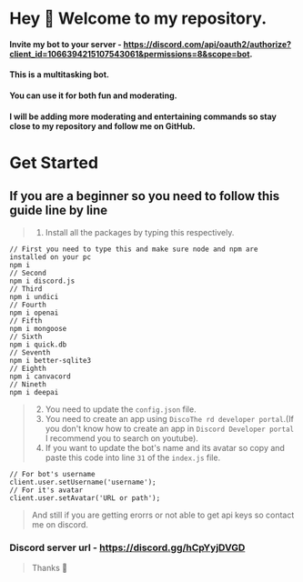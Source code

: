 # Hey 👋 Welcome to my repository.
#### Invite my bot to your server - https://discord.com/api/oauth2/authorize?client_id=1066394215107543061&permissions=8&scope=bot.
#### This is a multitasking bot.
#### You can use it for both fun and moderating.
#### I will be adding more moderating and entertaining commands so stay close to my repository and follow me on GitHub.
# Get Started
## If you are a beginner so you need to follow this guide line by line
> 1. Install all the packages by typing this respectively.
```
// First you need to type this and make sure node and npm are installed on your pc
npm i
// Second
npm i discord.js
// Third
npm i undici
// Fourth
npm i openai
// Fifth
npm i mongoose
// Sixth
npm i quick.db
// Seventh
npm i better-sqlite3
// Eighth
npm i canvacord
// Nineth
npm i deepai
```
> 2. You need to update the `config.json` file.
> 3. You need to create an app using `DiscoThe rd developer portal`.(If you don't know how to create an app in `Discord Developer portal` I recommend you to search on youtube).
> 4. If you want to update the bot's name and its avatar so copy and paste this code into line `31` of the `index.js` file.
```
// For bot's username
client.user.setUsername('username');
// For it's avatar
client.user.setAvatar('URL or path');
```
> And still if you are getting erorrs or not able to get api keys so contact me on discord.
### Discord server url - https://discord.gg/hCpYyjDVGD
>Thanks 💖
